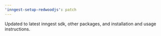 ```yaml
---
'inngest-setup-redwoodjs': patch
---
```


Updated to latest inngest sdk, other packages, and installation and usage instructions.
